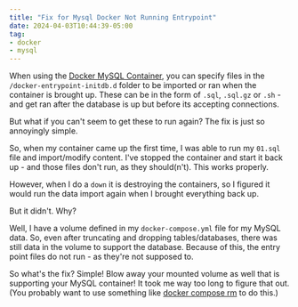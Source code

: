 ```yaml
---
title: "Fix for Mysql Docker Not Running Entrypoint"
date: 2024-04-03T10:44:39-05:00
tag:
- docker
- mysql
---
```

When using the [Docker MySQL Container](https://hub.docker.com/_/mysql), you can specify files in the `/docker-entrypoint-initdb.d` folder to be imported or ran when the container is brought up. These can be in the form of `.sql`, `.sql.gz` or `.sh` - and get ran after the database is up but before its accepting connections.

But what if you can't seem to get these to run again? The fix is just so annoyingly simple.

<!--more-->

So, when my container came up the first time, I was able to run my `01.sql` file and import/modify content. I've stopped the container and start it back up - and those files don't run, as they should(n't).  This works properly.

However, when I do a `down` it is destroying the containers, so I figured it would run the data import again when I brought everything back up.  

But it didn't.  Why?

Well, I have a volume defined in my `docker-compose.yml` file for my MySQL data.  So, even after truncating and dropping tables/databases, there was still data in the volume to support the database. Because of this, the entry point files do not run - as they're not supposed to.

So what's the fix? Simple! Blow away your mounted volume as well that is supporting your MySQL container! It took me way too long to figure that out. (You probably want to use something like [docker compose rm](https://docs.docker.com/reference/cli/docker/compose/rm/) to do this.)